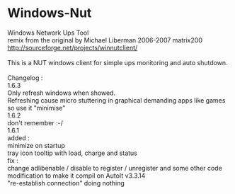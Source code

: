 # Windows-Nut<br>
Windows Network Ups Tool<br>
remix from the original by Michael Liberman 2006-2007 matrix200 http://sourceforge.net/projects/winnutclient/<br>
<br>
This is a NUT windows client for simple ups monitoring and auto shutdown.<br>
<br>
Changelog :<br>
1.6.3<br>
Only refresh windows when showed.<br>
Refreshing cause micro stuttering in graphical demanding apps like games so use it "minimise"<br>
1.6.2<br>
don't remember :-/<br>
1.6.1<br>
added :<br>
minimize on startup<br>
tray icon tooltip with load, charge and status<br>
fix :<br>
change adlibenable / disable to register / unregister and some other code modification to make it compil on AutoIt v3.3.14<br>
"re-establish connection" doing nothing<br>
